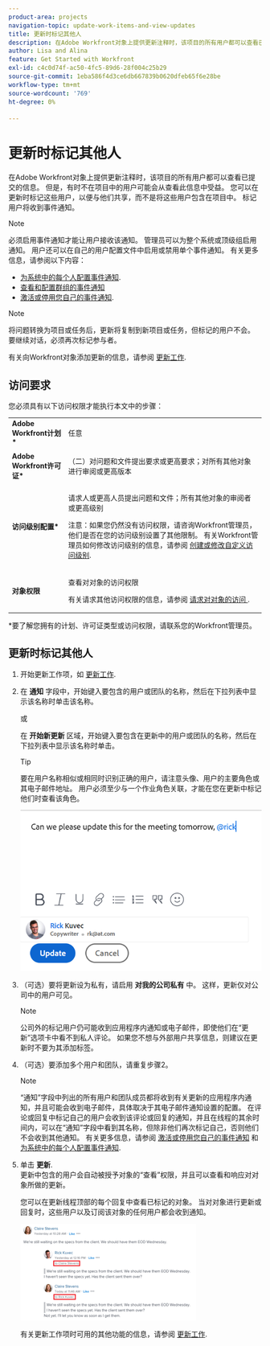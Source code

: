 ```yaml
---
product-area: projects
navigation-topic: update-work-items-and-view-updates
title: 更新时标记其他人
description: 在Adobe Workfront对象上提供更新注释时，该项目的所有用户都可以查看已提交的信息。 但是，有时不在项目中的用户可能会从查看此信息中受益。 您可以在更新时标记这些用户，以便与他们共享，而不是将这些用户包含在项目中。 标记用户将收到事件通知。
author: Lisa and Alina
feature: Get Started with Workfront
exl-id: c4c0d74f-ac50-4fc5-89d6-28f004c25b29
source-git-commit: 1eba586f4d3ce6db667839b0620dfeb65f6e28be
workflow-type: tm+mt
source-wordcount: '769'
ht-degree: 0%

---
```


# 更新时标记其他人

在Adobe Workfront对象上提供更新注释时，该项目的所有用户都可以查看已提交的信息。 但是，有时不在项目中的用户可能会从查看此信息中受益。 您可以在更新时标记这些用户，以便与他们共享，而不是将这些用户包含在项目中。 标记用户将收到事件通知。

>[!NOTE]
>
>必须启用事件通知才能让用户接收该通知。 管理员可以为整个系统或顶级组启用通知。 用户还可以在自己的用户配置文件中启用或禁用单个事件通知。 有关更多信息，请参阅以下内容：
>
>* [为系统中的每个人配置事件通知](../../administration-and-setup/manage-workfront/emails/configure-event-notifications-for-everyone-in-the-system.md).
>* [查看和配置群组的事件通知](../../administration-and-setup/manage-groups/create-and-manage-groups/view-and-configure-event-notifications-group.md)
>* [激活或停用您自己的事件通知](../../workfront-basics/using-notifications/activate-or-deactivate-your-own-event-notifications.md).
>


>[!NOTE]
>
>将问题转换为项目或任务后，更新将复制到新项目或任务，但标记的用户不会。 要继续对话，必须再次标记参与者。

有关向Workfront对象添加更新的信息，请参阅 [更新工作](../../workfront-basics/updating-work-items-and-viewing-updates/update-work.md).

## 访问要求

您必须具有以下访问权限才能执行本文中的步骤：

<table style="table-layout:auto"> 
 <col> 
 </col> 
 <col> 
 </col> 
 <tbody> 
  <tr> 
   <td role="rowheader"><strong>Adobe Workfront计划*</strong></td> 
   <td> <p>任意</p> </td> 
  </tr> 
  <tr> 
   <td role="rowheader"><strong>Adobe Workfront许可证*</strong></td> 
   <td> <p>（二）对问题和文件提出要求或更高要求；对所有其他对象进行审阅或更高版本</p> </td> 
  </tr> 
  <tr> 
   <td role="rowheader"><strong>访问级别配置*</strong></td> 
   <td> <p>请求人或更高人员提出问题和文件；所有其他对象的审阅者或更高级别</p> <p>注意：如果您仍然没有访问权限，请咨询Workfront管理员，他们是否在您的访问级别设置了其他限制。 有关Workfront管理员如何修改访问级别的信息，请参阅 <a href="../../administration-and-setup/add-users/configure-and-grant-access/create-modify-access-levels.md" class="MCXref xref">创建或修改自定义访问级别</a>.</p> </td> 
  </tr> 
  <tr> 
   <td role="rowheader"><strong>对象权限</strong></td> 
   <td> <p>查看对对象的访问权限</p> <p>有关请求其他访问权限的信息，请参阅 <a href="../../workfront-basics/grant-and-request-access-to-objects/request-access.md" class="MCXref xref">请求对对象的访问 </a>.</p> </td> 
  </tr> 
 </tbody> 
</table>

*要了解您拥有的计划、许可证类型或访问权限，请联系您的Workfront管理员。

## 更新时标记其他人

1. 开始更新工作项，如 [更新工作](../../workfront-basics/updating-work-items-and-viewing-updates/update-work.md).
1. 在 **通知** 字段中，开始键入要包含的用户或团队的名称，然后在下拉列表中显示该名称时单击该名称。

   或

   在 **开始新更新** 区域，开始键入要包含在更新中的用户或团队的名称，然后在下拉列表中显示该名称时单击。

   >[!TIP]
   >
   >要在用户名称相似或相同时识别正确的用户，请注意头像、用户的主要角色或其电子邮件地址。 用户必须至少与一个作业角色关联，才能在您在更新中标记他们时查看该角色。

   ![](assets/tag-users-in-update.png)

1. （可选）要将更新设为私有，请启用 **对我的公司私有** 中。 这样，更新仅对公司中的用户可见。

   >[!NOTE]
   >
   >公司外的标记用户仍可能收到应用程序内通知或电子邮件，即使他们在“更新”选项卡中看不到私人评论。 如果您不想与外部用户共享信息，则建议在更新时不要为其添加标签。

1. （可选）要添加多个用户和团队，请重复步骤2。

   >[!NOTE]
   >
   >“通知”字段中列出的所有用户和团队成员都将收到有关更新的应用程序内通知，并且可能会收到电子邮件，具体取决于其电子邮件通知设置的配置。 在评论或回复中标记自己的用户会收到该评论或回复的通知，并且在线程的其余时间内，可以在“通知”字段中看到其名称，但除非他们再次标记自己，否则他们不会收到其他通知。 有关更多信息，请参阅 [激活或停用您自己的事件通知](../../workfront-basics/using-notifications/activate-or-deactivate-your-own-event-notifications.md) 和 [为系统中的每个人配置事件通知](../../administration-and-setup/manage-workfront/emails/configure-event-notifications-for-everyone-in-the-system.md).

1. 单击 **更新**.\
   更新中包含的用户会自动被授予对象的“查看”权限，并且可以查看和响应对对象所做的更新。

   您可以在更新线程顶部的每个回复中查看已标记的对象。 当对对象进行更新或回复时，这些用户以及订阅该对象的任何用户都会收到通知。

   ![](assets/tagging-transparency-350x192.png)

   有关更新工作项时可用的其他功能的信息，请参阅 [更新工作](../../workfront-basics/updating-work-items-and-viewing-updates/update-work.md).
